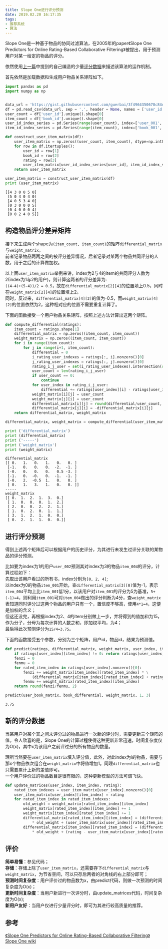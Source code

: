 ```yaml
---
title: Slope One进行评分预测
date: 2019.02.20 16:17:35
tags:
- 推荐系统
- 算法
---
```


Slope One是一种基于物品的协同过滤算法，在2005年的paper《Slope One Predictors for Online Rating-Based Collaborative Filtering》被提出，用于预测用户对某一给定的物品的评分。

依然使用[上一篇](https://guerbai.github.io/2019/02/16/intro-to-collaborative-filtering/)中提到的自己编造的少量[评分数据](https://gist.githubusercontent.com/guerbai/3f4964350678c84d359e3536a08f6d3a/raw/f62f26d9ac24d434b1a0be3b5aec57c8a08e7741/user_book_ratings.txt)来描述该算法的运作机制。    

<!--more-->

首先依然是加载数据和生成用户物品关系矩阵如下。

```python
import pandas as pd
import numpy as np


data_url = 'https://gist.githubusercontent.com/guerbai/3f4964350678c84d359e3536a08f6d3a/raw/f62f26d9ac24d434b1a0be3b5aec57c8a08e7741/user_book_ratings.txt'
df = pd.read_csv(data_url, sep = ',', header = None, names = ['user_id', 'book_id', 'rating'])
user_count = df['user_id'].unique().shape[0]
item_count = df['book_id'].unique().shape[0]
user_id_index_series = pd.Series(range(user_count), index=['user_001', 'user_002', 'user_003', 'user_004', 'user_005', 'user_006'])
item_id_index_series = pd.Series(range(item_count), index=['book_001', 'book_002', 'book_003', 'book_004', 'book_005', 'book_006'])

def construct_user_item_matrix(df):
    user_item_matrix = np.zeros((user_count, item_count), dtype=np.int8)
    for row in df.itertuples():
        user_id = row[1]
        book_id = row[2]
        rating = row[3]
        user_item_matrix[user_id_index_series[user_id], item_id_index_series[book_id]] = rating
    return user_item_matrix

user_item_matrix = construct_user_item_matrix(df)
print (user_item_matrix)
```

    [[4 3 0 0 5 0]
     [5 0 4 0 4 0]
     [4 0 5 3 4 0]
     [0 3 0 0 0 5]
     [0 4 0 0 0 4]
     [0 0 2 4 0 5]]


## 构造物品评分差异矩阵

接下来生成两个shape为`(item_count, item_count)`的矩阵`differential_matrix`与`weight_matrix`。    
前者记录物品两两之间的被评分差异情况，后者记录对某两个物品共同评分的人数，用于之后的计算做加权。

以上面`user_item_matrix`举例来讲，index为2与4的item的共同评分人数为2(index为1与2的用户)，则计算这两者的评分差异为:    
`((4-4)+(5-4))/2 = 0.5`，故在`differential_matrix[2][4]`的位置填上0.5，同时在`weight_matrix[2][4]`的位置填上2。    
同时，反过来，`differential_matrix[4][2]`的值为-0.5，而`weight_matrix[4][2]`的位置依然为2，这种相对应的位置不需要重复计算了。

下面的函数接受一个用户物品关系矩阵，按照上述方法计算出这两个矩阵。


```python
def compute_differential(ratings):
    item_count = ratings.shape[1]
    differential_matrix = np.zeros((item_count, item_count))
    weight_matrix = np.zeros((item_count, item_count))
    for i in range(item_count):
        for j in range(i+1, item_count):
            differential = 0
            i_rating_user_indexes = ratings[:, i].nonzero()[0]
            j_rating_user_indexes = ratings[:, j].nonzero()[0]
            rating_i_j_user = set(i_rating_user_indexes).intersection(set(j_rating_user_indexes))
            user_count = len(rating_i_j_user)
            if user_count == 0:
                continue
            for user_index in rating_i_j_user:
                differential += ratings[user_index][i] - ratings[user_index][j]
            weight_matrix[i][j] = user_count
            weight_matrix[j][i] = user_count
            differential_matrix[i][j] = round(differential/user_count, 2)
            differential_matrix[j][i] = -differential_matrix[i][j]
    return differential_matrix, weight_matrix

differential_matrix, weight_matrix = compute_differential(user_item_matrix)

print ('differential_matrix')
print (differential_matrix)
print ('-----')
print ('weight_matrix')
print (weight_matrix)
```

    differential_matrix
    [[ 0.   1.   0.   1.   0.   0. ]
     [-1.   0.   0.   0.  -2.  -1. ]
     [-0.   0.   0.   0.   0.5 -3. ]
     [-1.   0.  -0.   0.  -1.  -1. ]
     [-0.   2.  -0.5  1.   0.   0. ]
     [ 0.   1.   3.   1.   0.   0. ]]
    -----
    weight_matrix
    [[ 0.  1.  2.  1.  3.  0.]
     [ 1.  0.  0.  0.  1.  2.]
     [ 2.  0.  0.  2.  2.  1.]
     [ 1.  0.  2.  0.  1.  1.]
     [ 3.  1.  2.  1.  0.  0.]
     [ 0.  2.  1.  1.  0.  0.]]


## 进行评分预测

得到上述两个矩阵后可以根据用户的历史评分，为其进行未发生过评分关联的某物品的评分预测。

比如要为index为1的用户`user_002`预测其对index为3的物品`item_004`的评分，计算过程如下：    
先取出该用户看过的所有书，index分别为`[0, 2, 4]`;    
以index为0的物品`item_001`开始，查`differential_matrix[3][0]`值为-1，表示`item_004`平均上比`item_001`低1分，以该用户对`item_001`的评分为5为基准，`5+(-1)=4`，则利用`item_001`可对`item_004`做出的评分判断为4分，查`weight_matrix`表知道同时评分过这两个物品的用户只有一个，置信度不够高，使用`4*1=4`，这便是加权的含义；    
但这还没完，再根据index为2、4的item分别做上一步，并将得到的值加和为15，作为分子，分母为每次计算的人数之和，即加权平均，为4；    
最后得此次预测评分为`15/4=3.75`。    

下面的函数接受五个参数，分别为三个矩阵，用户id，物品id，结果为预测值。


```python
def predict(ratings, differential_matrix, weight_matrix, user_index, item_index):
    if ratings[user_index][item_index] != 0: return ratings[user_index][item_index]
    fenzi = 0
    fenmu = 0
    for rated_item_index in ratings[user_index].nonzero()[0]:
        fenzi += weight_matrix[item_index][rated_item_index] * \
            (differential_matrix[item_index][rated_item_index] + ratings[user_index][rated_item_index])
        fenmu += weight_matrix[rated_item_index][item_index]
    return round(fenzi/fenmu, 2)
```


```python
predict(user_book_matrix, book_differential, weight_matrix, 1, 3)
```




    3.75

## 新的评分数据

当某用户对某个其之间未评分过的物品进行一次新的评分时，需要更新三个矩阵的值。令人欣喜的是，Slope One的计算过程使得这种更新非常迅速，时间复杂度仅为O(x)，其中x为该用户之前评过分的所有物品的数量。

理所当然要在`user_item_matrix`填入评分值，此外，对此index为i的物品，需要与那x个物品依次组合在`weight_matrix`中将值增加1。同理`differential_matrix`也只需要累计上新的差值即可。    
一个用户评价过的物品数目是很有限的，这种更新模型的方法可谓飞快。

```python
def update_matrices(user_index, item_index, rating):
    rated_item_indexes = user_item_matrix[user_index].nonzero()[0]
    user_item_matrix[user_index][item_index] = rating
    for rated_item_index in rated_item_indexes:
        old_weight = weight_matrix[rated_item_index][item_index]
        weight_matrix[rated_item_index][item_index] += 1
        weight_matrix[item_index][rated_item_index] += 1
        differential_matrix[rated_item_index][item_index] = (differential_matrix[rated_item_index][item_index] \
            * old_weight + (user_item_matrix[user_index][rated_item_index] - rating)) / (old_weight + 1)
        differential_matrix[item_index][rated_item_index] = (differential_matrix[item_index][rated_item_index] \
            * old_weight + (rating - user_item_matrix[user_index][rated_item_index])) / (old_weight + 1)
```

## 评价

**简单易懂**：参见代码；    
**存储**：存储上除了`user_item_matrix`，还需要存下`differential_matrix`与`weight_matrix`，为节省空间，可以只存后两者的对角线的右上部分即可；    
**预测时间复杂度**：用户评价过的物品数为x，由predict代码，则做一次预测的时间复杂度为O(x)；    
**更新时间复杂度**：当用户新进行一次评分时，由update_matrices代码，时间复杂度为O(x);    
**新用户友好**：当用户仅进行少量评分时，即可为其进行较高质量的推荐。

## 参考

[《Slope One Predictors for Online Rating-Based Collaborative Filtering》](https://www.researchgate.net/publication/1960789_Slope_One_Predictors_for_Online_Rating-Based_Collaborative_Filtering)
[Slope One wiki](https://zh.wikipedia.org/wiki/Slope_one)